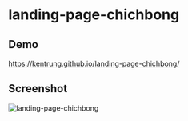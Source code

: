 # landing-page-chichbong

## Demo
https://kentrung.github.io/landing-page-chichbong/

## Screenshot
![landing-page-chichbong](https://github.com/kentrung/landing-page-chichbong/assets/15643762/e921e50c-be1b-4414-b10a-932bf35acd05)
